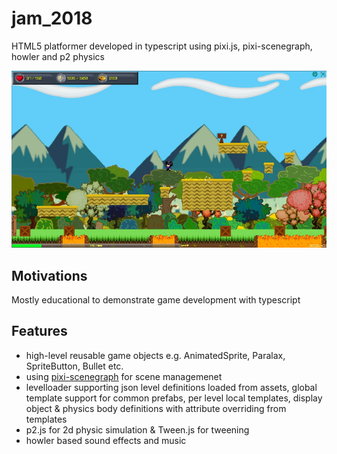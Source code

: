 # jam_2018
HTML5 platformer developed in typescript using pixi.js, pixi-scenegraph, howler and p2 physics

[![Car](./assets/img/jam_01.jpg)](./assets/img/jam_01.jpg)

## Motivations
Mostly educational to demonstrate game development with typescript

## Features
- high-level reusable game objects e.g. AnimatedSprite, Paralax, SpriteButton, Bullet etc.
- using [pixi-scenegraph](https://www.npmjs.com/package/pixi-scenegraph) for scene managemenet
- levelloader supporting json level definitions loaded from assets, global template support for common prefabs, per level local templates, display object & physics body definitions with attribute overriding from templates
- p2.js for 2d physic simulation & Tween.js for tweening
- howler based sound effects and music
